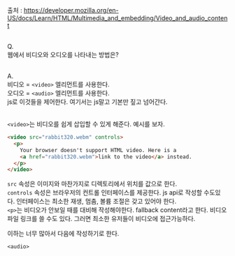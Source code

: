 출처 : https://developer.mozilla.org/en-US/docs/Learn/HTML/Multimedia_and_embedding/Video_and_audio_content<br/><br/>

Q.<br/>
웹에서 비디오와 오디오를 나타내는 방법은?<br/><br/>

A.<br/>
비디오 = `<video>` 엘리먼트를 사용한다.<br/>
오디오 = `<audio>` 엘리먼트를 사용한다.<br/>
js로 이것들을 제어한다. 여기서는 js말고 기본만 짚고 넘어간다.<br/><br/>

`<video>`는 비디오를 쉽게 삽입할 수 있게 해준다. 예시를 보자.<br/>
```html
<video src="rabbit320.webm" controls>
  <p>
    Your browser doesn't support HTML video. Here is a
    <a href="rabbit320.webm">link to the video</a> instead.
  </p>
</video>
```
`src` 속성은 이미지와 마찬가지로 디렉토리에서 위치를 값으로 한다.<br/>
`controls` 속성은 브라우저의 컨트롤 인터페이스를 제공한다. js api로 작성할 수도있다. 인터페이스는 최소한 재생, 멈춤, 볼륨 조절은 갖고 있어야 한다.<br/>
`<p>`는 비디오가 안보일 때를 대비해 작성해야한다. fallback content라고 한다. 비디오 파일 링크를 쓸 수도 있다. 그러면 최소한 유저들이 비디오에 접근가능하다.<br/>

이하는 너무 많아서 다음에 작성하기로 한다.

`<audio>`